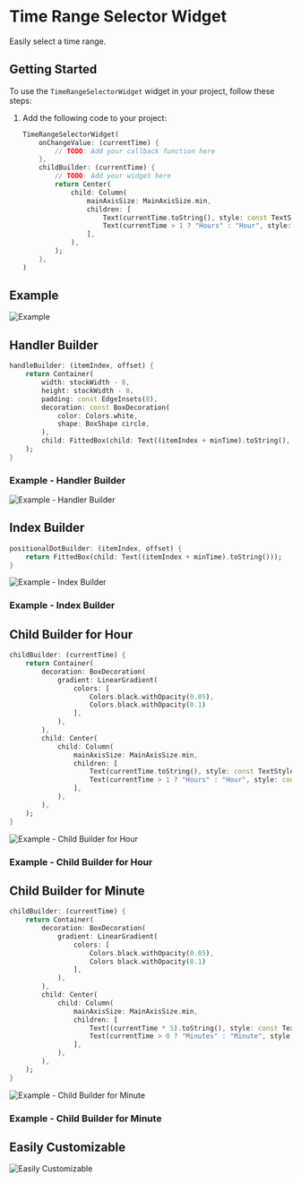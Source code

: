 # Time Range Selector Widget

Easily select a time range.

## Getting Started

To use the `TimeRangeSelectorWidget` widget in your project, follow these steps:

1. Add the following code to your project:

   ```dart
   TimeRangeSelectorWidget(
       onChangeValue: (currentTime) {
           // TODO: Add your callback function here
       },
       childBuilder: (currentTime) {
           // TODO: Add your widget here
           return Center(
               child: Column(
                   mainAxisSize: MainAxisSize.min,
                   children: [
                       Text(currentTime.toString(), style: const TextStyle(fontSize: 70, fontWeight: FontWeight.bold, height: 1)),
                       Text(currentTime > 1 ? "Hours" : "Hour", style: const TextStyle(fontSize: 20, fontWeight: FontWeight.normal)),
                   ],
               ),
           );
       },
   )
   ```

## Example

![Example](https://raw.githubusercontent.com/SHAJED99/time_range_selector_widget/main/screenshots/1.gif)

## Handler Builder

```dart
handleBuilder: (itemIndex, offset) {
    return Container(
        width: stockWidth - 8,
        height: stockWidth - 8,
        padding: const EdgeInsets(8),
        decoration: const BoxDecoration(
            color: Colors.white,
            shape: BoxShape circle,
        ),
        child: FittedBox(child: Text((itemIndex + minTime).toString(), style: Theme.of(context).textTheme.headlineSmall?.copyWith(fontWeight: FontWeight.bold))),
    );
}
```

### Example - Handler Builder

![Example - Handler Builder](https://raw.githubusercontent.com/SHAJED99/time_range_selector_widget/main/screenshots/2.gif)

## Index Builder

```dart
positionalDotBuilder: (itemIndex, offset) {
    return FittedBox(child: Text((itemIndex + minTime).toString()));
}
```

![Example - Index Builder](https://raw.githubusercontent.com/SHAJED99/time_range_selector_widget/main/screenshots/3.gif)

### Example - Index Builder

## Child Builder for Hour

```dart
childBuilder: (currentTime) {
    return Container(
        decoration: BoxDecoration(
            gradient: LinearGradient(
                colors: [
                    Colors.black.withOpacity(0.05),
                    Colors.black.withOpacity(0.1)
                ],
            ),
        ),
        child: Center(
            child: Column(
                mainAxisSize: MainAxisSize.min,
                children: [
                    Text(currentTime.toString(), style: const TextStyle(fontSize: 70, fontWeight: FontWeight.bold, height: 1)),
                    Text(currentTime > 1 ? "Hours" : "Hour", style: const TextStyle(fontSize: 20, fontWeight: FontWeight.normal)),
                ],
            ),
        ),
    );
}
```

![Example - Child Builder for Hour](https://raw.githubusercontent.com/SHAJED99/time_range_selector_widget/main/screenshots/4.gif)

### Example - Child Builder for Hour

## Child Builder for Minute

```dart
childBuilder: (currentTime) {
    return Container(
        decoration: BoxDecoration(
            gradient: LinearGradient(
                colors: [
                    Colors.black.withOpacity(0.05),
                    Colors black.withOpacity(0.1)
                ],
            ),
        ),
        child: Center(
            child: Column(
                mainAxisSize: MainAxisSize.min,
                children: [
                    Text((currentTime * 5).toString(), style: const TextStyle(fontSize: 70, fontWeight: FontWeight.bold, height: 1)),
                    Text(currentTime > 0 ? "Minutes" : "Minute", style: const TextStyle(fontSize: 20, fontWeight: FontWeight.normal)),
                ],
            ),
        ),
    );
}
```

![Example - Child Builder for Minute](https://raw.githubusercontent.com/SHAJED99/time_range_selector_widget/main/screenshots/6.gif)

### Example - Child Builder for Minute

## Easily Customizable

![Easily Customizable](https://raw.githubusercontent.com/SHAJED99/time_range_selector_widget/main/screenshots/5.gif)